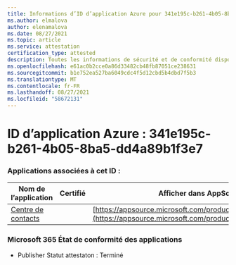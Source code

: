 ```yaml
---
title: Informations d’ID d’application Azure pour 341e195c-b261-4b05-8ba5-dd4a89b1f3e7
ms.author: elmalova
author: elenamalova
ms.date: 08/27/2021
ms.topic: article
ms.service: attestation
certification_type: attested
description: Toutes les informations de sécurité et de conformité disponibles pour 341e195c-b261-4b05-8ba5-dd4a89b1f3e7.
ms.openlocfilehash: e61ac0b2cce0a86d33482cb48fb87051ce238631
ms.sourcegitcommit: b1e752ea527ba6049cdc4f5d12cbd5b4dbd7f5b3
ms.translationtype: MT
ms.contentlocale: fr-FR
ms.lasthandoff: 08/27/2021
ms.locfileid: "58672131"
---
```

# <a name="azure-app-id-341e195c-b261-4b05-8ba5-dd4a89b1f3e7"></a>ID d’application Azure : 341e195c-b261-4b05-8ba5-dd4a89b1f3e7


### <a name="apps-associated-with-this-id"></a>Applications associées à cet ID :
| **Nom de l’application** | **Certifié** | **Afficher dans AppSource** |
|--------------|---------------|-----------------------|
| [Centre de contacts](https://docs.microsoft.com/microsoft-365-app-certification/forward/WA200001428) |  | [https://appsource.microsoft.com/product/office/WA200001428](https://appsource.microsoft.com/product/office/WA200001428) |

### <a name="microsoft-365-app-compliance-status"></a>Microsoft 365 État de conformité des applications
- Publisher Statut attestaton : Terminé
